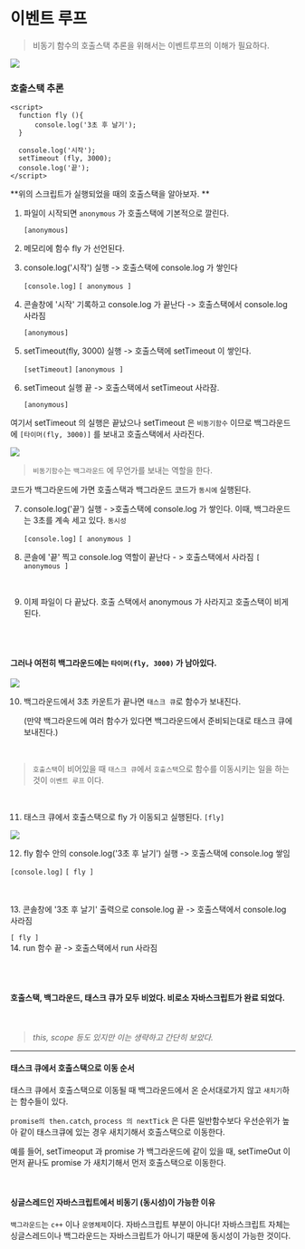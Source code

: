 # 이벤트 루프

> 비동기 함수의 호출스택 추론을 위해서는 이벤트루프의 이해가 필요하다.

![](https://images.velog.io/images/mk928000000/post/ac30e65a-096b-4747-b9dc-cf1cdb7c865b/%EA%B5%AC%EC%A1%B0.PNG)



### 호출스택 추론

```
<script>
  function fly (){
      console.log('3초 후 날기');
  }

  console.log('시작');
  setTimeout (fly, 3000);
  console.log('끝');
</script>
```

**위의 스크립트가 실행되었을 때의 호출스택을 알아보자.
**

1. 파일이 시작되면 `anonymous` 가 호출스택에 기본적으로 깔린다.

 	`[anonymous]`
    

2. 메모리에 함수 fly 가 선언된다. 

3. console.log('시작') 실행 -> 호출스택에 console.log 가 쌓인다

 	`[console.log]`
	`[ anonymous ]`

4. 콘솔창에 '시작' 기록하고 console.log 가 끝난다 -> 호출스택에서 console.log 사라짐

 	`[anonymous]`

5. setTimeout(fly, 3000) 실행 -> 호출스택에 setTimeout 이 쌓인다.

 	`[setTimeout]`
	`[anonymous ]`

6. setTimeout 실행 끝 -> 호출스택에서 setTimeout 사라잠.

	`[anonymous]`

여기서 setTimeout 의 실행은 끝났으나 setTimeout 은 `비동기함수` 이므로
 백그라운드에 `[타이머(fly, 3000)]` 를 보내고 호출스택에서 사라진다.			

![](https://images.velog.io/images/mk928000000/post/0662b378-447b-4c0f-bdf4-b583c6b3fc6e/%EA%B5%AC%EC%A1%B02.PNG)

> `비동기함수`는 `백그라운드` 에 무언가를 보내는 역할을 한다.
> 
코드가 백그라운드에 가면 호출스택과 백그라운드 코드가 `동시에` 실행된다.

7. console.log('끝') 실행 - >호출스택에 console.log 가 쌓인다.
	이때, 백그라운드는 3초를 계속 세고 있다. `동시성`
    
    `[console.log]`
    `[ anonymous ]`
    
8. 콘솔에 '끝' 찍고 console.log 역할이 끝난다 - > 호출스택에서 사라짐
	`[ anonymous ]`
    

<br/>

9. 이제 파일이 다 끝났다. 호출 스택에서 anonymous 가 사라지고 호출스택이 비게 된다.

<br/>
<br/>

####  그러나 여전히 백그라운드에는 `타이머(fly, 3000)` 가 남아있다.

![](https://images.velog.io/images/mk928000000/post/14313242-1e97-4d4d-969a-7f94ab92fa64/%EA%B5%AC%EC%A1%B03.PNG)


10. 백그라운드에서 3초 카운트가 끝나면 `태스크 큐`로 함수가 보내진다.

	(만약 백그라운드에 여러 함수가 있다면 백그라운드에서 준비되는대로 태스크 큐에 보내진다.)

<br/>

> `호출스택`이 비어있을 때 `태스크 큐`에서 `호출스택`으로 함수를 이동시키는 일을 하는 것이 `이벤트 루프` 이다.

<br/>

11. 태스크 큐에서 호출스택으로 fly 가 이동되고 실행된다.
`[fly]`

![](https://images.velog.io/images/mk928000000/post/c2f8d232-4e60-439d-8081-430e7ce1fbe1/%EA%B5%AC%EC%A1%B04.PNG)


12. fly 함수 안의 console.log('3초 후 날기')  실행 -> 호출스택에 console.log 쌓임


`[console.log]`
    `[ fly ]`
    
<br/>
<br/>
13. 콘솔창에 '3초 후 날기' 출력으로 console.log 끝 -> 호출스택에서 console.log 사라짐

   `[ fly ]`
 <br/>
14. run 함수 끝 -> 호출스택에서 run 사라짐


<br/>
<br/>

#### 호출스택, 백그라운드, 태스크 큐가 모두 비었다. 비로소 자바스크립트가 완료 되었다.

<br/>

> _this, scope 등도 있지만 이는 생략하고 간단히 보았다._



***

#### 태스크 큐에서 호출스택으로 이동 순서 
태스크 큐에서 호출스택으로 이동될 때 백그라운드에서 온 순서대로가지 않고 `새치기`하는 함수들이 있다.

`promise의 then.catch`, `process 의 nextTick` 은 다른 일반함수보다 우선순위가 높아
같이 태스크큐에 있는 경우 새치기해서 호출스택으로 이동한다. 

예를 들어, 
setTimeoput 과 promise 가 백그라운드에 같이 있을 때, setTimeOut 이 먼저 끝나도 promise 가 새치기해서 먼저 호출스택으로 이동한다.

<br/>

#### 싱글스레드인 자바스크립트에서 비동기 (동시성)이 가능한 이유
`백그라운드`는 `c++` 이나 `운영체제`이다. 자바스크립트 부분이 아니다!
자바스크립트 자체는 싱글스레드이나 백그라운드는 자바스크립트가 아니기 때문에 동시성이 가능한 것이다.


